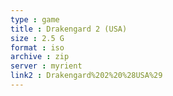 ```yaml
---
type : game
title : Drakengard 2 (USA)
size : 2.5 G
format : iso
archive : zip
server : myrient
link2 : Drakengard%202%20%28USA%29
---
```

